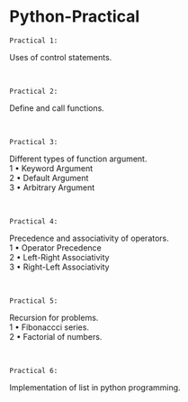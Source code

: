 # Python-Practical

`Practical 1:`
<p>Uses of control statements.</p>
<br>

`Practical 2:`
<p>Define and call functions.</p>
<br>

`Practical 3:`
<p>Different types of function argument.<br>
1&nbsp;•&nbsp;Keyword Argument<br>
2&nbsp;•&nbsp;Default Argument<br>
3&nbsp;•&nbsp;Arbitrary Argument</p>
<br>

`Practical 4:`
<p>Precedence and associativity of operators.<br>
1&nbsp;•&nbsp;Operator Precedence<br>
2&nbsp;•&nbsp;Left-Right Associativity<br>
3&nbsp;•&nbsp;Right-Left Associativity</p>
<br>

`Practical 5:`
<p>Recursion for problems.<br>
1&nbsp;•&nbsp;Fibonaccci series.<br>
2&nbsp;•&nbsp;Factorial of numbers.</p>
<br>

`Practical 6:`
<p>Implementation of list in python programming.</p>
<br>
